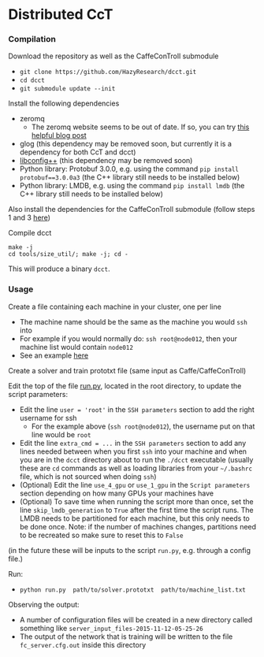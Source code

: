 # Distributed CcT

### Compilation

Download the repository as well as the CaffeConTroll submodule

  - `git clone https://github.com/HazyResearch/dcct.git`
  - `cd dcct`
  - `git submodule update --init`

Install the following dependencies

  - zeromq
     - The zeromq website seems to be out of date. If so, you can try [this helpful blog post](https://tuananh.org/2015/06/16/how-to-install-zeromq-on-ubuntu/)
  - glog (this dependency may be removed soon, but currently it is a dependency for both CcT and dcct)
  - [libconfig++](http://www.hyperrealm.com/libconfig/) (this dependency may be removed soon)
  - Python library: Protobuf 3.0.0, e.g. using the command `pip install protobuf==3.0.0a3` (the C++ library still needs to be installed below)
  - Python library: LMDB, e.g. using the command `pip install lmdb` (the C++ library still needs to be installed below)

Also install the dependencies for the CaffeConTroll submodule (follow steps 1 and 3 [here](https://github.com/HazyResearch/CaffeConTroll/tree/experiments#installation-from-source))

Compile dcct

    make -j
    cd tools/size_util/; make -j; cd -
    
This will produce a binary `dcct`.

### Usage

Create a file containing each machine in your cluster, one per line

  - The machine name should be the same as the machine you would `ssh` into
  - For example if you would normally do: `ssh root@node012`, then your machine list would contain `node012`
  - See an example [here](example/machine_list.txt)

Create a solver and train prototxt file (same input as Caffe/CaffeConTroll)

Edit the top of the file [run.py](run.py), located in the root directory, to update the script parameters:

  - Edit the line `user = 'root'` in the `SSH parameters` section to add the right username for ssh
     - For the example above (`ssh root@node012`), the username put on that line would be `root`
  - Edit the line `extra_cmd = ...` in the `SSH parameters` section to add any lines needed between when you first `ssh` into your machine and when you are in the `dcct` directory about to run the `./dcct` executable (usually these are `cd` commands as well as loading libraries from your `~/.bashrc` file, which is not sourced when doing `ssh`)
  - (Optional) Edit the line `use_4_gpu` or `use_1_gpu` in the `Script parameters` section depending on how many GPUs your machines have
  - (Optional) To save time when running the script more than once, set the line `skip_lmdb_generation` to `True` after the first time the script runs. The LMDB needs to be partitioned for each machine, but this only needs to be done once. Note: if the number of machines changes, partitions need to be recreated so make sure to reset this to `False`

(in the future these will be inputs to the script `run.py`, e.g. through a config file.)
  
Run:

  - `python run.py  path/to/solver.prototxt  path/to/machine_list.txt`

Observing the output:

  - A number of configuration files will be created in a new directory called something like `server_input_files-2015-11-12-05-25-26`
  - The output of the network that is training will be written to the file `fc_server.cfg.out` inside this directory
